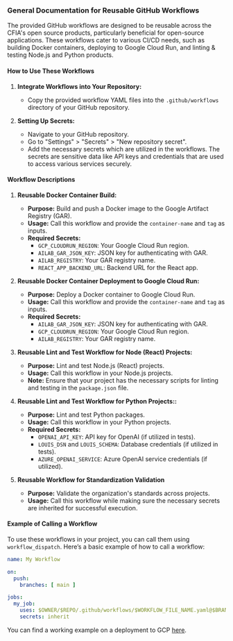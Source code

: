 ### General Documentation for Reusable GitHub Workflows

The provided GitHub workflows are designed to be reusable across the CFIA's open source products, particularly beneficial for open-source applications. These workflows cater to various CI/CD needs, such as building Docker containers, deploying to Google Cloud Run, and linting & testing Node.js and Python products.

#### How to Use These Workflows

1. **Integrate Workflows into Your Repository:**
   - Copy the provided workflow YAML files into the `.github/workflows` directory of your GitHub repository.

2. **Setting Up Secrets:**
   - Navigate to your GitHub repository.
   - Go to "Settings" > "Secrets" > "New repository secret".
   - Add the necessary secrets which are utilized in the workflows. The secrets are sensitive data like API keys and credentials that are used to access various services securely.

#### Workflow Descriptions

1. **Reusable Docker Container Build:**
   - **Purpose:** Build and push a Docker image to the Google Artifact Registry (GAR).
   - **Usage:** Call this workflow and provide the `container-name` and `tag` as inputs.
   - **Required Secrets:**
     - `GCP_CLOUDRUN_REGION`: Your Google Cloud Run region.
     - `AILAB_GAR_JSON_KEY`: JSON key for authenticating with GAR.
     - `AILAB_REGISTRY`: Your GAR registry name.
     - `REACT_APP_BACKEND_URL`: Backend URL for the React app.

2. **Reusable Docker Container Deployment to Google Cloud Run:**
   - **Purpose:** Deploy a Docker container to Google Cloud Run.
   - **Usage:** Call this workflow and provide the `container-name` and `tag` as inputs.
   - **Required Secrets:**
     - `AILAB_GAR_JSON_KEY`: JSON key for authenticating with GAR.
     - `GCP_CLOUDRUN_REGION`: Your Google Cloud Run region.
     - `AILAB_REGISTRY`: Your GAR registry name.

3. **Reusable Lint and Test Workflow for Node (React) Projects:**
   - **Purpose:** Lint and test Node.js (React) projects.
   - **Usage:** Call this workflow in your Node.js projects.
   - **Note:** Ensure that your project has the necessary scripts for linting and testing in the `package.json` file.

4. **Reusable Lint and Test Workflow for Python Projects::**
   - **Purpose:** Lint and test Python packages.
   - **Usage:** Call this workflow in your Python projects.
   - **Required Secrets:**
     - `OPENAI_API_KEY`: API key for OpenAI (if utilized in tests).
     - `LOUIS_DSN` and `LOUIS_SCHEMA`: Database credentials (if utilized in tests).
     - `AZURE_OPENAI_SERVICE`: Azure OpenAI service credentials (if utilized).

5. **Reusable Workflow for Standardization Validation**
   - **Purpose:** Validate the organization's standards across projects.
   - **Usage:** Call this workflow while making sure the necessary secrets are inherited for successful execution.



#### Example of Calling a Workflow

To use these workflows in your project, you can call them using `workflow_dispatch`. Here’s a basic example of how to call a workflow:

```yaml
name: My Workflow

on:
  push:
    branches: [ main ]

jobs:
  my_job:
    uses: $OWNER/$REPO/.github/workflows/$WORKFLOW_FILE_NAME.yaml@$BRANCH
    secrets: inherit
```

You can find a working example on a deployment to GCP [here](https://github.com/ai-cfia/fastapi-example/blob/main/.github/workflows/gcp-deployment.yml).